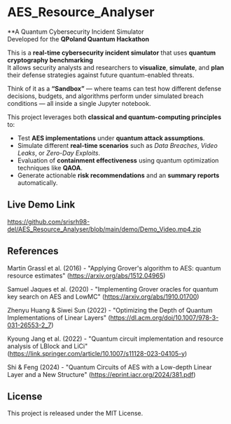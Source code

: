 # AES_Resource_Analyser

**A Quantum Cybersecurity Incident Simulator  
Developed for the **QPoland Quantum Hackathon** 

This is a **real-time cybersecurity incident simulator** that uses **quantum cryptography benchmarking**  
It allows security analysts and researchers to **visualize**, **simulate**, and **plan** their defense strategies against future quantum-enabled threats.

Think of it as a **“Sandbox”** — where teams can test how different defense decisions, budgets, and algorithms perform under simulated breach conditions — all inside a single Jupyter notebook.

This project leverages both **classical and quantum-computing principles** to:
- Test **AES implementations** under **quantum attack assumptions**.
- Simulate different **real-time scenarios** such as *Data Breaches*, *Video Leaks*, or *Zero-Day Exploits*.  
- Evaluation of  **containment effectiveness** using quantum optimization techniques like **QAOA**.  
- Generate actionable **risk recommendations** and an **summary reports** automatically.


## Live Demo Link 

https://github.com/srisrh98-del/AES_Resource_Analyser/blob/main/demo/Demo_Video.mp4.zip


## References 

Martin Grassl et al. (2016) - "Applying Grover's algorithm to AES: quantum resource estimates" (https://arxiv.org/abs/1512.04965)

Samuel Jaques et al. (2020) - "Implementing Grover oracles for quantum key search on AES and LowMC" (https://arxiv.org/abs/1910.01700)

Zhenyu Huang & Siwei Sun (2022) - "Optimizing the Depth of Quantum Implementations of Linear Layers" (https://dl.acm.org/doi/10.1007/978-3-031-26553-2_7)

Kyoung Jang et al. (2022) - "Quantum circuit implementation and resource analysis of LBlock and LiCi" (https://link.springer.com/article/10.1007/s11128-023-04105-y)

Shi & Feng (2024) - "Quantum Circuits of AES with a Low-depth Linear Layer and a New Structure" (https://eprint.iacr.org/2024/381.pdf)


## License
This project is released under the MIT License.  




